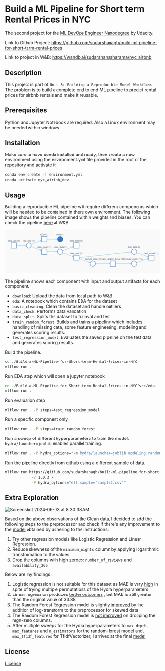 # Build a ML Pipeline for Short term Rental Prices in NYC


The second project for the [ML DevOps Engineer Nanodegree](https://www.udacity.com/course/machine-learning-dev-ops-engineer-nanodegree--nd0821) by Udacity.

Link to Github Project: https://github.com/sudarshanagh/build-ml-pipeline-for-short-term-rental-prices

Link to project in W&B: https://wandb.ai/sudarshanasharama/nyc_airbnb


## Description

This project is part of ```Unit 3: Building a Reproducible Model Workflow```. The problem is to build a complete end to end ML pipeline to predict rental prices for airbnb rentals and make it reusable.

## Prerequisites

Python and Jupyter Notebook are required.
Also a Linux environment may be needed within windows.


## Installation

Make sure to have conda installed and ready, then create a new environment using the environment.yml file provided in the root of the repository and activate it:

```bash
conda env create -f environment.yml
conda activate nyc_airbnb_dev
```

## Usage

Building a reproducible ML pipeline will require different components which will be needed to be contained in there own environment. The following image shows the pipeline contained within weights and biases. You can check the pipeline [here](https://wandb.ai/sudarshanasharama/nyc_airbnb/artifacts/model_export/random_forest_export/v296/lineage) at W&B 

![Pipeline Graph](pipeline_graph_view.PNG)

The pipeline shows each component with input and output artifacts for each component.
- ```download```: Upload the data from local path to W&B
- ```eda```: A notebook which contains EDA for the dataset
- ```basic_cleaning```: Clean the dataset and handle outliers
- ```data_check```: Performs data validation
- ```data_split```: Splits the dataset to trainval and test
- ```train_random_forest```: Builds and trains a pipeline which includes handling of missing data, some feature engineering, modeling and generates scoring results.
- ```test_regression_model```: Evaluates the saved pipeline on the test data and generates scoring results.

 Build the pipeline.
```bash
cd ./Build-a-ML-Pipeline-for-Short-term-Rental-Prices-in-NYC
mlflow run . 
``` 

Run EDA step which will open a jupyter notebook
```bash
cd ./Build-a-ML-Pipeline-for-Short-term-Rental-Prices-in-NYC/src/eda
mlflow run . 
```

Run evaluation step
```bash
mlflow run . -P steps=test_regression_model
```

Run a specific component only
```bash
mlflow run . -P steps=train_random_forest
```

Run a sweep of different hyperparameters to train the model. ```hydra/launcher=joblib``` enables parallel training.
```bash
mlflow run . -P hydra_options="-m hydra/launcher=joblib modeling.random_forest.max_features=0.1,0.33,0.5,0.75,1 modeling.max_tfidf_features=10,15,30" steps=train_random_forest
```

Run the pipeline directly from github using a different sample of data.
```bash
mlflow run https://github.com/sudarshanagh/build-ml-pipeline-for-short-term-rental-prices.git \
            -v 1.0.3 \
            -P hydra_options="etl.sample='sample2.csv'"
```

## Extra Exploration
<img width="1275" alt="Screenshot 2024-06-03 at 8 30 38 AM" src="https://github.com/sudarshanagh/build-ml-pipeline-for-short-term-rental-prices/assets/82897927/96318256-68ee-483b-bea1-0975eb3b1dcf">

Based on the above observations of the Clean data, I decided to add the following steps to the preprocessor and check if there's any improvement to the [model](https://wandb.ai/sudarshanasharama/nyc_airbnb/artifacts/model_export/random_forest_export/preprod/overview) obtained by adhering to the instructions:
1. Try other regression models like Logistic Regression and Linear Regression. 
2. Reduce skewness of the ```minimum_nights``` column by applying logarithmic transformation to the values
3. Drop the columns with high zeroes: ```number_of_reviews``` and ```availability_365```

Below are my findings :
1. Logistic regression is not suitable for this dataset as MAE is very [high](https://wandb.ai/sudarshanasharama/nyc_airbnb/table?nw=z62bgkb57b) in spite of trying multiple permutations of the Hydra hyperparameters
2. Linear regression produces [better outcomes](https://wandb.ai/sudarshanasharama/nyc_airbnb/table?nw=z4ptblx99wm) , but MAE is still greater than the original value of 33.88
3. The Random Forest Regression model is slightly [improved](https://wandb.ai/sudarshanasharama/nyc_airbnb/runs/fura6yyp/overview?nw=nwusersudarshanasharma7) by the addition of log-transform to the preprocessor for skewed data
4. The  Random Forest Regression model is [not improved](https://wandb.ai/sudarshanasharama/nyc_airbnb/runs/v7mcw3ol/overview?nw=nwusersudarshanasharma7) on dropping the high-zero columns.
5. After multiple sweeps for the Hydra hyperparameters to ```max_depth```, ```max_features``` and ```n_estimators``` for the random-forest model and, ```max_tfidf_features``` for TfidfVectorizer, I arrived at the final [model](https://wandb.ai/sudarshanasharama/nyc_airbnb/artifacts/model_export/random_forest_export/v284)

## License

[License](LICENSE.txt)
